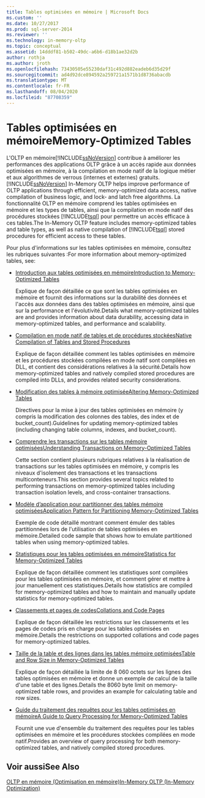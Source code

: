 ```yaml
---
title: Tables optimisées en mémoire | Microsoft Docs
ms.custom: ''
ms.date: 10/27/2017
ms.prod: sql-server-2014
ms.reviewer: ''
ms.technology: in-memory-oltp
ms.topic: conceptual
ms.assetid: 14dddf81-b502-49dc-a6b6-d18b1ae32d2b
author: rothja
ms.author: jroth
ms.openlocfilehash: 73430505e55230daf31c492d882eadeb6d35d29f
ms.sourcegitcommit: ad4d92dce894592a259721a1571b1d8736abacdb
ms.translationtype: MT
ms.contentlocale: fr-FR
ms.lasthandoff: 08/04/2020
ms.locfileid: "87708359"
---
```

# <a name="memory-optimized-tables"></a><span data-ttu-id="95430-102">Tables optimisées en mémoire</span><span class="sxs-lookup"><span data-stu-id="95430-102">Memory-Optimized Tables</span></span>
  <span data-ttu-id="95430-103">L'OLTP en mémoire[!INCLUDE[ssNoVersion](../../includes/ssnoversion-md.md)] contribue à améliorer les performances des applications OLTP grâce à un accès rapide aux données optimisées en mémoire, à la compilation en mode natif de la logique métier et aux algorithmes de verrous (internes et externes) gratuits.</span><span class="sxs-lookup"><span data-stu-id="95430-103">[!INCLUDE[ssNoVersion](../../includes/ssnoversion-md.md)] In-Memory OLTP helps improve performance of OLTP applications through efficient, memory-optimized data access, native compilation of business logic, and lock- and latch free algorithms.</span></span> <span data-ttu-id="95430-104">La fonctionnalité OLTP en mémoire comprend les tables optimisées en mémoire et les types de tables, ainsi que la compilation en mode natif des procédures stockées [!INCLUDE[tsql](../../includes/tsql-md.md)] pour permettre un accès efficace à ces tables.</span><span class="sxs-lookup"><span data-stu-id="95430-104">The In-Memory OLTP feature includes memory-optimized tables and table types, as well as native compilation of [!INCLUDE[tsql](../../includes/tsql-md.md)] stored procedures for efficient access to these tables.</span></span>  
  
 <span data-ttu-id="95430-105">Pour plus d'informations sur les tables optimisées en mémoire, consultez les rubriques suivantes :</span><span class="sxs-lookup"><span data-stu-id="95430-105">For more information about memory-optimized tables, see:</span></span>  
  
-   [<span data-ttu-id="95430-106">Introduction aux tables optimisées en mémoire</span><span class="sxs-lookup"><span data-stu-id="95430-106">Introduction to Memory-Optimized Tables</span></span>](memory-optimized-tables.md)  
  
     <span data-ttu-id="95430-107">Explique de façon détaillée ce que sont les tables optimisées en mémoire et fournit des informations sur la durabilité des données et l'accès aux données dans des tables optimisées en mémoire, ainsi que sur la performance et l'évolutivité.</span><span class="sxs-lookup"><span data-stu-id="95430-107">Details what memory-optimized tables are and provides information about data durability, accessing data in memory-optimized tables, and performance and scalability.</span></span>  
  
-   [<span data-ttu-id="95430-108">Compilation en mode natif de tables et de procédures stockées</span><span class="sxs-lookup"><span data-stu-id="95430-108">Native Compilation of Tables and Stored Procedures</span></span>](../in-memory-oltp/natively-compiled-stored-procedures.md)  
  
     <span data-ttu-id="95430-109">Explique de façon détaillée comment les tables optimisées en mémoire et les procédures stockées compilées en mode natif sont compilées en DLL, et contient des considérations relatives à la sécurité.</span><span class="sxs-lookup"><span data-stu-id="95430-109">Details how memory-optimized tables and natively compiled stored procedures are compiled into DLLs, and provides related security considerations.</span></span>  
  
-   [<span data-ttu-id="95430-110">Modification des tables à mémoire optimisée</span><span class="sxs-lookup"><span data-stu-id="95430-110">Altering Memory-Optimized Tables</span></span>](altering-memory-optimized-tables.md)  
  
     <span data-ttu-id="95430-111">Directives pour la mise à jour des tables optimisées en mémoire (y compris la modification des colonnes des tables, des index et de bucket_count).</span><span class="sxs-lookup"><span data-stu-id="95430-111">Guidelines for updating memory-optimized tables (including changing table columns, indexes, and bucket_count).</span></span>  
  
-   [<span data-ttu-id="95430-112">Comprendre les transactions sur les tables mémoire optimisées</span><span class="sxs-lookup"><span data-stu-id="95430-112">Understanding Transactions on Memory-Optimized Tables</span></span>](../../database-engine/understanding-transactions-on-memory-optimized-tables.md)  
  
     <span data-ttu-id="95430-113">Cette section contient plusieurs rubriques relatives à la réalisation de transactions sur les tables optimisées en mémoire, y compris les niveaux d'isolement des transactions et les transactions multiconteneurs.</span><span class="sxs-lookup"><span data-stu-id="95430-113">This section provides several topics related to performing transactions on memory-optimized tables including transaction isolation levels, and cross-container transactions.</span></span>  
  
-   [<span data-ttu-id="95430-114">Modèle d’application pour partitionner des tables mémoire optimisées</span><span class="sxs-lookup"><span data-stu-id="95430-114">Application Pattern for Partitioning Memory-Optimized Tables</span></span>](application-pattern-for-partitioning-memory-optimized-tables.md)  
  
     <span data-ttu-id="95430-115">Exemple de code détaillé montrant comment émuler des tables partitionnées lors de l'utilisation de tables optimisées en mémoire.</span><span class="sxs-lookup"><span data-stu-id="95430-115">Detailed code sample that shows how to emulate partitioned tables when using memory-optimized tables.</span></span>  
  
-   [<span data-ttu-id="95430-116">Statistiques pour les tables optimisées en mémoire</span><span class="sxs-lookup"><span data-stu-id="95430-116">Statistics for Memory-Optimized Tables</span></span>](statistics-for-memory-optimized-tables.md)  
  
     <span data-ttu-id="95430-117">Explique de façon détaillée comment les statistiques sont compilées pour les tables optimisées en mémoire, et comment gérer et mettre à jour manuellement ces statistiques.</span><span class="sxs-lookup"><span data-stu-id="95430-117">Details how statistics are compiled for memory-optimized tables and how to maintain and manually update statistics for memory-optimized tables.</span></span>  
  
-   [<span data-ttu-id="95430-118">Classements et pages de codes</span><span class="sxs-lookup"><span data-stu-id="95430-118">Collations and Code Pages</span></span>](../../database-engine/collations-and-code-pages.md)  
  
     <span data-ttu-id="95430-119">Explique de façon détaillée les restrictions sur les classements et les pages de codes pris en charge pour les tables optimisées en mémoire.</span><span class="sxs-lookup"><span data-stu-id="95430-119">Details the restrictions on supported collations and code pages for memory-optimized tables.</span></span>  
  
-   [<span data-ttu-id="95430-120">Taille de la table et des lignes dans les tables mémoire optimisées</span><span class="sxs-lookup"><span data-stu-id="95430-120">Table and Row Size in Memory-Optimized Tables</span></span>](table-and-row-size-in-memory-optimized-tables.md)  
  
     <span data-ttu-id="95430-121">Explique de façon détaillée la limite de 8 060 octets sur les lignes des tables optimisées en mémoire et donne un exemple de calcul de la taille d'une table et des lignes.</span><span class="sxs-lookup"><span data-stu-id="95430-121">Details the 8060 byte limit on memory-optimized table rows, and provides an example for calculating table and row sizes.</span></span>  
  
-   [<span data-ttu-id="95430-122">Guide du traitement des requêtes pour les tables optimisées en mémoire</span><span class="sxs-lookup"><span data-stu-id="95430-122">A Guide to Query Processing for Memory-Optimized Tables</span></span>](a-guide-to-query-processing-for-memory-optimized-tables.md)  
  
     <span data-ttu-id="95430-123">Fournit une vue d'ensemble du traitement des requêtes pour les tables optimisées en mémoire et les procédures stockées compilées en mode natif.</span><span class="sxs-lookup"><span data-stu-id="95430-123">Provides an overview of query processing for both memory-optimized tables, and natively compiled stored procedures.</span></span>  
  
## <a name="see-also"></a><span data-ttu-id="95430-124">Voir aussi</span><span class="sxs-lookup"><span data-stu-id="95430-124">See Also</span></span>  
 [<span data-ttu-id="95430-125">OLTP en mémoire &#40;Optimisation en mémoire&#41;</span><span class="sxs-lookup"><span data-stu-id="95430-125">In-Memory OLTP &#40;In-Memory Optimization&#41;</span></span>](in-memory-oltp-in-memory-optimization.md)  
  
  
